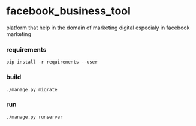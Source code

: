 # facebook_business_tool
platform that help in the domain of marketing digital especialy in facebook marketing

### requirements
    pip install -r requirements --user

### build
    ./manage.py migrate
    
### run
    ./manage.py runserver
